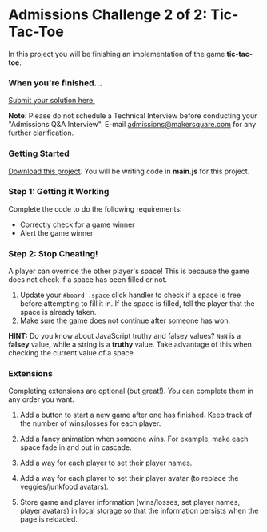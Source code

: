 # Admissions Challenge 2 of 2: Tic-Tac-Toe

In this project you will be finishing an implementation of the game **tic-tac-toe**.

### When you're finished...

[Submit your solution here.](https://makersquare.typeform.com/to/NWK8PH)

**Note**: Please do not schedule a Technical Interview before conducting your "Admissions Q&A Interview". E-mail admissions@makersquare.com for any further clarification.

### Getting Started

[Download this project](https://github.com/makersquare/tic-tac-toe/archive/master.zip). You will be writing code in **main.js** for this project.

### Step 1: Getting it Working

Complete the code to do the following requirements:

- Correctly check for a game winner
- Alert the game winner

### Step 2: Stop Cheating!

A player can override the other player's space! This is because the game does not check if a space has been filled or not.

1. Update your `#board .space` click handler to check if a space is free before attempting to fill it in. If the space is filled, tell the player that the space is already taken.
2. Make sure the game does not continue after someone has won.

**HINT:** Do you know about JavaScript truthy and falsey values? `NaN` is a **falsey** value, while a string is a **truthy** value. Take advantage of this when checking the current value of a space.

### Extensions

Completing extensions are optional (but great!). You can complete them in any order you want.

1. Add a button to start a new game after one has finished. Keep track of the number of wins/losses for each player.

2. Add a fancy animation when someone wins. For example, make each space fade in and out in cascade.

3. Add a way for each player to set their player names.

4. Add a way for each player to set their player avatar (to replace the veggies/junkfood avatars).

5. Store game and player information (wins/losses, set player names, player avatars) in [local storage](http://diveintohtml5.info/storage.html) so that the information persists when the page is reloaded.
